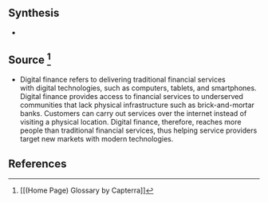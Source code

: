 ## Synthesis
- 
## Source [^1]
- Digital finance refers to delivering traditional financial services with digital technologies, such as computers, tablets, and smartphones. Digital finance provides access to financial services to underserved communities that lack physical infrastructure such as brick-and-mortar banks. Customers can carry out services over the internet instead of visiting a physical location. Digital finance, therefore, reaches more people than traditional financial services, thus helping service providers target new markets with modern technologies.
## References

[^1]: [[(Home Page) Glossary by Capterra]]